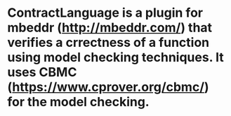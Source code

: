 # ContractLanguage is a plugin for mbeddr (http://mbeddr.com/) that verifies a crrectness of a function using model checking techniques. It uses CBMC (https://www.cprover.org/cbmc/) for the model checking.
